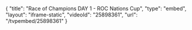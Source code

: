{
    "title": "Race of Champions DAY 1 - ROC Nations Cup",
    "type": "embed",
    "layout": "iframe-static",
    "videoId": "25898361",
    "url": "\/tvpembed\/25898361"
}